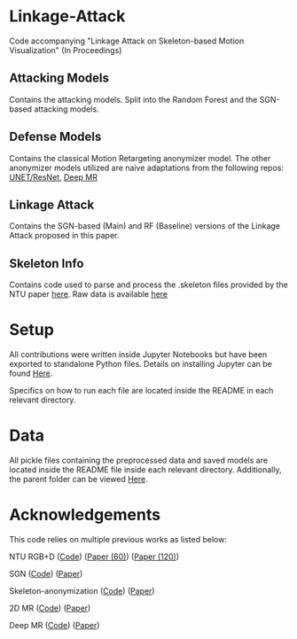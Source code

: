 # Linkage-Attack

Code accompanying "Linkage Attack on Skeleton-based Motion Visualization" (In Proceedings)

## Attacking Models

Contains the attacking models. Split into the Random Forest and the SGN-based attacking models.

## Defense Models

Contains the classical Motion Retargeting anonymizer model. The other anonymizer models utilized are naive adaptations from the following repos: [UNET/ResNet](https://github.com/ml-postech/Skeleton-anonymization), [Deep MR](https://github.com/ChrisWu1997/2D-Motion-Retargeting)

## Linkage Attack

Contains the SGN-based (Main) and RF (Baseline) versions of the Linkage Attack proposed in this paper.

## Skeleton Info

Contains code used to parse and process the .skeleton files provided by the NTU paper [here](https://rose1.ntu.edu.sg/dataset/actionRecognition/). Raw data is available [here](https://github.com/shahroudy/NTURGB-D)

# Setup

All contributions were written inside Jupyter Notebooks but have been exported to standalone Python files. Details on installing Jupyter can be found [Here](https://jupyter.org/install).

Specifics on how to run each file are located inside the README in each relevant directory.

# Data

All pickle files containing the preprocessed data and saved models are located inside the README file inside each relevant directory. Additionally, the parent folder can be viewed [Here](https://drive.google.com/drive/folders/1aO2MU_HQDbxHgdZy6HaMFS0REc7DXtKQ?usp=sharing).

# Acknowledgements

This code relies on multiple previous works as listed below:

NTU RGB+D ([Code](https://github.com/shahroudy/NTURGB-D)) ([Paper (60)](https://www.cv-foundation.org/openaccess/content_cvpr_2016/papers/Shahroudy_NTU_RGBD_A_CVPR_2016_paper.pdf)) ([Paper (120)](https://arxiv.org/pdf/1905.04757.pdf))

SGN ([Code](https://github.com/microsoft/SGN)) ([Paper](https://arxiv.org/pdf/1904.01189.pdf))

Skeleton-anonymization ([Code](https://github.com/ml-postech/Skeleton-anonymization)) ([Paper](https://arxiv.org/pdf/2111.15129.pdf))

2D MR ([Code](https://github.com/ChrisWu1997/2D-Motion-Retargeting)) ([Paper](https://arxiv.org/pdf/1905.01680.pdf))

Deep MR ([Code](https://github.com/DeepMotionEditing/deep-motion-editing)) ([Paper](https://arxiv.org/pdf/2005.05732.pdf))
